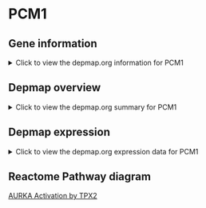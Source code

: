<h1>PCM1</h1>

<h2>Gene information</h2>
<details>
  <summary>Click to view the depmap.org information for PCM1</summary>
  <iframe src="https://depmap.org/portal/gene/PCM1?tab=about" style="border:none;width:100%;height:800px"></iframe>
</details>

<h2>Depmap overview</h2>
<details>
  <summary>Click to view the depmap.org summary for PCM1</summary>
  <iframe src="https://depmap.org/portal/gene/PCM1?tab=overview" style="border:none;width:100%;height:800px"></iframe>
</details>

<h2>Depmap expression</h2>
<details>
  <summary>Click to view the depmap.org expression data for PCM1</summary>
  <iframe src="https://depmap.org/portal/gene/PCM1?tab=characterization" style="border:none;width:100%;height:800px"></iframe>
</details>



<h2>Reactome Pathway diagram</h2>
<a href="https://reactome.org/PathwayBrowser/#/R-HSA-8854518" target="_BLANK">AURKA Activation by TPX2</a>



